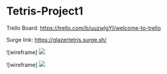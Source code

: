 # Tetris-Project1

Trello Board:
https://trello.com/b/uuzwlgYI/welcome-to-trello

Surge link:
https://glazertetris.surge.sh/

![wireframe] 
<img src="https://git.generalassemb.ly/skglaze/Tetris-Project1/blob/master/image1.png"/>

![wireframe] 
<img src="https://git.generalassemb.ly/skglaze/Tetris-Project1/blob/master/image2.png"/>